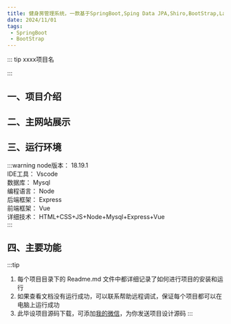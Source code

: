 ```yaml
---
title: 健身房管理系统，一款基于SpringBoot,Sping Data JPA,Shiro,BootStrap,Layui的前后端项目
date: 2024/11/01
tags:
 - SpringBoot
 - BootStrap
---
```


::: tip
xxxx项目名

::: 

## 一、项目介绍

## 二、主网站展示

<Swiper :items="[]"/>

## 三、运行环境
:::warning
node版本： 18.19.1    
IDE工具：   Vscode   
数据库：     Mysql   
编程语言：  Node    
后端框架： Express    
前端框架： Vue     
详细技术： HTML+CSS+JS+Node+Mysql+Express+Vue     
:::

## 四、主要功能


:::tip
1. 每个项目目录下的 Readme.md 文件中都详细记录了如何进行项目的安装和运行
2. 如果查看文档没有运行成功，可以联系帮助远程调试，保证每个项目都可以在电脑上运行成功
3. 此毕设项目源码下载，可添加[我的微信](https://jsd.cdn.zzko.cn/gh/liugezhou/picx-images-hosting@master/bishe/liugezhou.webp)，为你发送项目设计源码
:::